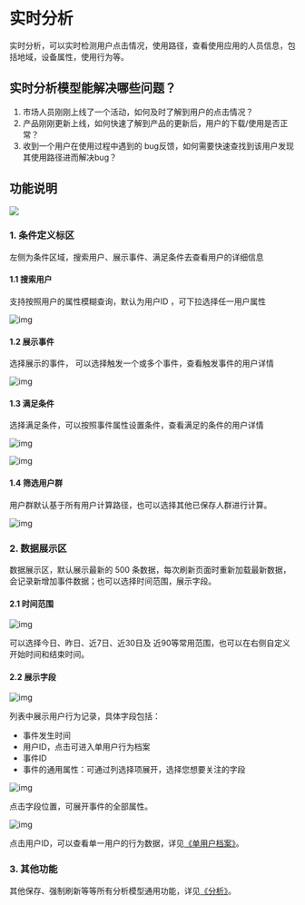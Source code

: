 # 实时分析

实时分析，可以实时检测用户点击情况，使用路径，查看使用应用的人员信息，包括地域，设备属性，使用行为等。

## 实时分析模型能解决哪些问题？

1. 市场人员刚刚上线了一个活动，如何及时了解到用户的点击情况？
2. 产品刚刚更新上线，如何快速了解到产品的更新后，用户的下载/使用是否正常？
3. 收到一个用户在使用过程中遇到的 bug反馈，如何需要快速查找到该用户发现其使用路径进而解决bug？

## 功能说明

![ ](https://imguserradar.analysys.cn/fangzhou/img/2018/11/201811221718440115.png)

### 1. 条件定义标区

左侧为条件区域，搜索用户、展示事件、满足条件去查看用户的详细信息

#### 1.1 搜索用户

支持按照用户的属性模糊查询，默认为用户ID ，可下拉选择任一用户属性

![img](https://imguserradar.analysys.cn/fangzhou/img/2018/11/201811221724386659.png)

#### 1.2 展示事件

选择展示的事件， 可以选择触发一个或多个事件，查看触发事件的用户详情

![img](https://imguserradar.analysys.cn/fangzhou/img/2018/11/201811221727254847.png)

#### 1.3 满足条件

选择满足条件，可以按照事件属性设置条件，查看满足的条件的用户详情

![img](https://imguserradar.analysys.cn/fangzhou/img/2018/11/201811221730437556.png)

![img](https://imguserradar.analysys.cn/fangzhou/img/2018/11/201811221730492872.png)

#### 1.4 筛选用户群

用户群默认基于所有用户计算路径，也可以选择其他已保存人群进行计算。

![img](https://imguserradar.analysys.cn/fangzhou/img/2018/11/201811281445185608.png)

### 2. 数据展示区

数据展示区，默认展示最新的 500 条数据，每次刷新页面时重新加载最新数据，会记录新增加事件数据；也可以选择时间范围，展示字段。

#### 2.1 时间范围

![img](https://imguserradar.analysys.cn/fangzhou/img/2018/11/201811281450006618.png)

可以选择今日、昨日、近7日、近30日及 近90等常用范围，也可以在右侧自定义开始时间和结束时间。

#### 2.2 展示字段

![img](https://imguserradar.analysys.cn/fangzhou/img/2018/11/201811281455432685.png)

列表中展示用户行为记录，具体字段包括：

* 事件发生时间
* 用户ID，点击可进入单用户行为档案
* 事件ID
* 事件的通用属性：可通过列选择项展开，选择您想要关注的字段

![img](https://imguserradar.analysys.cn/fangzhou/img/2018/11/201811281452554754.png)

点击字段位置，可展开事件的全部属性。

![img](https://imguserradar.analysys.cn/fangzhou/img/2018/11/201811281458369246.png)

点击用户ID，可以查看单一用户的行为数据，详见[《单用户档案》](../segmentation/segmentation-user-sequence.md)。

### 3. 其他功能

其他保存、强制刷新等等所有分析模型通用功能，详见[《分析》](./)。

